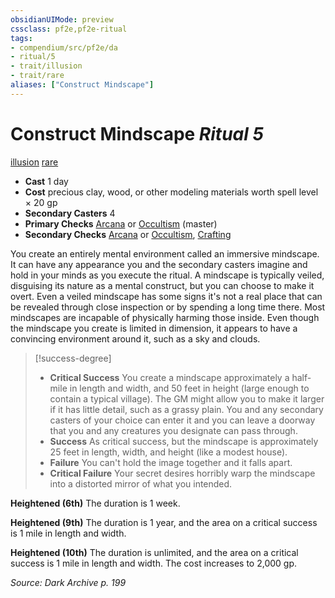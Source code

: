 ```yaml
---
obsidianUIMode: preview
cssclass: pf2e,pf2e-ritual
tags:
- compendium/src/pf2e/da
- ritual/5
- trait/illusion
- trait/rare
aliases: ["Construct Mindscape"]
---
```

# Construct Mindscape *Ritual 5*  
[illusion](../../../Rules/traits/illusion.md)  [rare](../../../Rules/traits/rare.md)  

- **Cast** 1 day
- **Cost** precious clay, wood, or other modeling materials worth spell level × 20 gp
- **Secondary Casters** 4
- **Primary Checks** [Arcana](../../skills.md#Arcana) or [Occultism](../../skills.md#Occultism) (master)
- **Secondary Checks** [Arcana](../../skills.md#Arcana) or [Occultism](../../skills.md#Occultism), [Crafting](../../skills.md#Crafting)

You create an entirely mental environment called an immersive mindscape. It can have any appearance you and the secondary casters imagine and hold in your minds as you execute the ritual. A mindscape is typically veiled, disguising its nature as a mental construct, but you can choose to make it overt. Even a veiled mindscape has some signs it's not a real place that can be revealed through close inspection or by spending a long time there. Most mindscapes are incapable of physically harming those inside. Even though the mindscape you create is limited in dimension, it appears to have a convincing environment around it, such as a sky and clouds.

> [!success-degree] 
> - **Critical Success** You create a mindscape approximately a half-mile in length and width, and 50 feet in height (large enough to contain a typical village). The GM might allow you to make it larger if it has little detail, such as a grassy plain. You and any secondary casters of your choice can enter it and you can leave a doorway that you and any creatures you designate can pass through.
> - **Success** As critical success, but the mindscape is approximately 25 feet in length, width, and height (like a modest house).
> - **Failure** You can't hold the image together and it falls apart.
> - **Critical Failure** Your secret desires horribly warp the mindscape into a distorted mirror of what you intended.

**Heightened (6th)** The duration is 1 week.

**Heightened (9th)** The duration is 1 year, and the area on a critical success is 1 mile in length and width.

**Heightened (10th)** The duration is unlimited, and the area on a critical success is 1 mile in length and width. The cost increases to 2,000 gp.

*Source: Dark Archive p. 199*